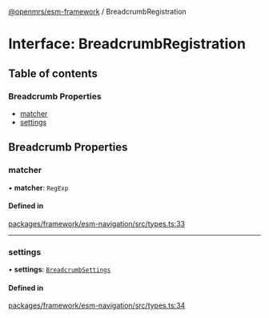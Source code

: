 [@openmrs/esm-framework](../API.md) / BreadcrumbRegistration

# Interface: BreadcrumbRegistration

## Table of contents

### Breadcrumb Properties

- [matcher](BreadcrumbRegistration.md#matcher)
- [settings](BreadcrumbRegistration.md#settings)

## Breadcrumb Properties

### matcher

• **matcher**: `RegExp`

#### Defined in

[packages/framework/esm-navigation/src/types.ts:33](https://github.com/openmrs/openmrs-esm-core/blob/main/packages/framework/esm-navigation/src/types.ts#L33)

___

### settings

• **settings**: [`BreadcrumbSettings`](BreadcrumbSettings.md)

#### Defined in

[packages/framework/esm-navigation/src/types.ts:34](https://github.com/openmrs/openmrs-esm-core/blob/main/packages/framework/esm-navigation/src/types.ts#L34)
